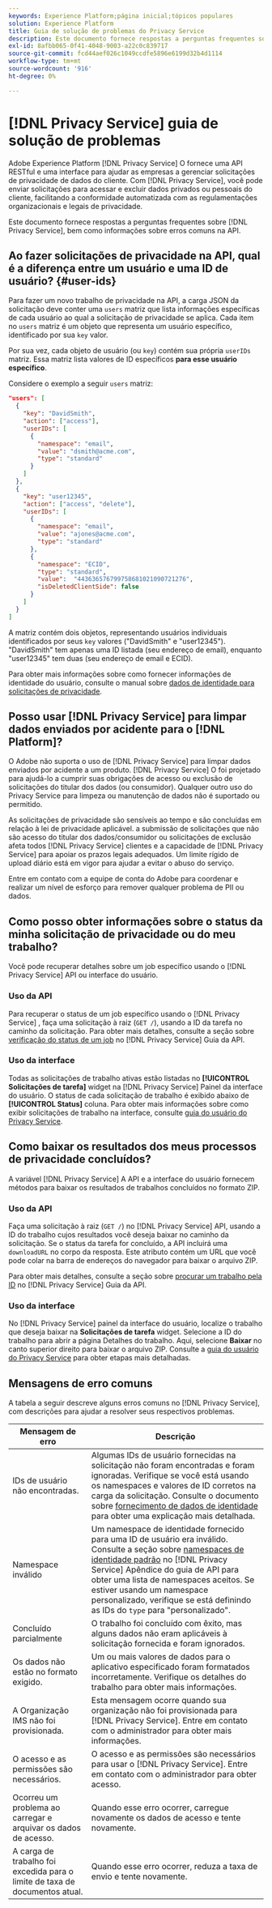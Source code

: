 ```yaml
---
keywords: Experience Platform;página inicial;tópicos populares
solution: Experience Platform
title: Guia de solução de problemas do Privacy Service
description: Este documento fornece respostas a perguntas frequentes sobre o Privacy Service, bem como informações sobre erros encontrados com frequência na API.
exl-id: 8afbb065-0f41-4048-9003-a22c0c839717
source-git-commit: fcd44aef026c1049ccdfe5896e6199d32b4d1114
workflow-type: tm+mt
source-wordcount: '916'
ht-degree: 0%

---
```


# [!DNL Privacy Service] guia de solução de problemas

Adobe Experience Platform [!DNL Privacy Service] O fornece uma API RESTful e uma interface para ajudar as empresas a gerenciar solicitações de privacidade de dados do cliente. Com [!DNL Privacy Service], você pode enviar solicitações para acessar e excluir dados privados ou pessoais do cliente, facilitando a conformidade automatizada com as regulamentações organizacionais e legais de privacidade.

Este documento fornece respostas a perguntas frequentes sobre [!DNL Privacy Service], bem como informações sobre erros comuns na API.

## Ao fazer solicitações de privacidade na API, qual é a diferença entre um usuário e uma ID de usuário? {#user-ids}

Para fazer um novo trabalho de privacidade na API, a carga JSON da solicitação deve conter uma `users` matriz que lista informações específicas de cada usuário ao qual a solicitação de privacidade se aplica. Cada item no `users` matriz é um objeto que representa um usuário específico, identificado por sua `key` valor.

Por sua vez, cada objeto de usuário (ou `key`) contém sua própria `userIDs` matriz. Essa matriz lista valores de ID específicos **para esse usuário específico**.

Considere o exemplo a seguir `users` matriz:

```json
"users": [
  {
    "key": "DavidSmith",
    "action": ["access"],
    "userIDs": [
      {
        "namespace": "email",
        "value": "dsmith@acme.com",
        "type": "standard"
      }
    ]
  },
  {
    "key": "user12345",
    "action": ["access", "delete"],
    "userIDs": [
      {
        "namespace": "email",
        "value": "ajones@acme.com",
        "type": "standard"
      },
      {
        "namespace": "ECID",
        "type": "standard",
        "value":  "443636576799758681021090721276",
        "isDeletedClientSide": false
      }
    ]
  }
]
```

A matriz contém dois objetos, representando usuários individuais identificados por seus `key` valores (&quot;DavidSmith&quot; e &quot;user12345&quot;). &quot;DavidSmith&quot; tem apenas uma ID listada (seu endereço de email), enquanto &quot;user12345&quot; tem duas (seu endereço de email e ECID).

Para obter mais informações sobre como fornecer informações de identidade do usuário, consulte o manual sobre [dados de identidade para solicitações de privacidade](identity-data.md).


## Posso usar [!DNL Privacy Service] para limpar dados enviados por acidente para o [!DNL Platform]?

O Adobe não suporta o uso de [!DNL Privacy Service] para limpar dados enviados por acidente a um produto. [!DNL Privacy Service] O foi projetado para ajudá-lo a cumprir suas obrigações de acesso ou exclusão de solicitações do titular dos dados (ou consumidor). Qualquer outro uso do Privacy Service para limpeza ou manutenção de dados não é suportado ou permitido.

As solicitações de privacidade são sensíveis ao tempo e são concluídas em relação à lei de privacidade aplicável. a submissão de solicitações que não são acesso do titular dos dados/consumidor ou solicitações de exclusão afeta todos [!DNL Privacy Service] clientes e a capacidade de [!DNL Privacy Service] para apoiar os prazos legais adequados. Um limite rígido de upload diário está em vigor para ajudar a evitar o abuso do serviço.

Entre em contato com a equipe de conta do Adobe para coordenar e realizar um nível de esforço para remover qualquer problema de PII ou dados.

## Como posso obter informações sobre o status da minha solicitação de privacidade ou do meu trabalho?

Você pode recuperar detalhes sobre um job específico usando o [!DNL Privacy Service] API ou interface do usuário.

### Uso da API

Para recuperar o status de um job específico usando o [!DNL Privacy Service] , faça uma solicitação à raiz (`GET /`), usando a ID da tarefa no caminho da solicitação. Para obter mais detalhes, consulte a seção sobre [verificação do status de um job](api/privacy-jobs.md#check-the-status-of-a-job) no [!DNL Privacy Service] Guia da API.

### Uso da interface

Todas as solicitações de trabalho ativas estão listadas no **[!UICONTROL Solicitações de tarefa]** widget na [!DNL Privacy Service] Painel da interface do usuário. O status de cada solicitação de trabalho é exibido abaixo de **[!UICONTROL Status]** coluna. Para obter mais informações sobre como exibir solicitações de trabalho na interface, consulte [guia do usuário do Privacy Service](ui/user-guide.md).

## Como baixar os resultados dos meus processos de privacidade concluídos?

A variável [!DNL Privacy Service] A API e a interface do usuário fornecem métodos para baixar os resultados de trabalhos concluídos no formato ZIP.

### Uso da API

Faça uma solicitação à raiz (`GET /`) no [!DNL Privacy Service] API, usando a ID do trabalho cujos resultados você deseja baixar no caminho da solicitação. Se o status da tarefa for concluído, a API incluirá uma `downloadURL` no corpo da resposta. Este atributo contém um URL que você pode colar na barra de endereços do navegador para baixar o arquivo ZIP.

Para obter mais detalhes, consulte a seção sobre [procurar um trabalho pela ID](api/privacy-jobs.md#check-the-status-of-a-job) no [!DNL Privacy Service] Guia da API.

### Uso da interface

No [!DNL Privacy Service] painel da interface do usuário, localize o trabalho que deseja baixar na **Solicitações de tarefa** widget. Selecione a ID do trabalho para abrir a página Detalhes do trabalho. Aqui, selecione **Baixar** no canto superior direito para baixar o arquivo ZIP. Consulte a [guia do usuário do Privacy Service](ui/user-guide.md) para obter etapas mais detalhadas.

## Mensagens de erro comuns

A tabela a seguir descreve alguns erros comuns no [!DNL Privacy Service], com descrições para ajudar a resolver seus respectivos problemas.

| Mensagem de erro | Descrição |
| --- | --- |
| IDs de usuário não encontradas. | Algumas IDs de usuário fornecidas na solicitação não foram encontradas e foram ignoradas. Verifique se você está usando os namespaces e valores de ID corretos na carga da solicitação. Consulte o documento sobre [fornecimento de dados de identidade](./identity-data.md) para obter uma explicação mais detalhada. |
| Namespace inválido | Um namespace de identidade fornecido para uma ID de usuário era inválido. Consulte a seção sobre [namespaces de identidade padrão](./api/appendix.md#standard-namespaces) no [!DNL Privacy Service] Apêndice do guia de API para obter uma lista de namespaces aceitos. Se estiver usando um namespace personalizado, verifique se está definindo as IDs do `type` para &quot;personalizado&quot;. |
| Concluído parcialmente | O trabalho foi concluído com êxito, mas alguns dados não eram aplicáveis à solicitação fornecida e foram ignorados. |
| Os dados não estão no formato exigido. | Um ou mais valores de dados para o aplicativo especificado foram formatados incorretamente. Verifique os detalhes do trabalho para obter mais informações. |
| A Organização IMS não foi provisionada. | Esta mensagem ocorre quando sua organização não foi provisionada para [!DNL Privacy Service]. Entre em contato com o administrador para obter mais informações. |
| O acesso e as permissões são necessários. | O acesso e as permissões são necessários para usar o [!DNL Privacy Service]. Entre em contato com o administrador para obter acesso. |
| Ocorreu um problema ao carregar e arquivar os dados de acesso. | Quando esse erro ocorrer, carregue novamente os dados de acesso e tente novamente. |
| A carga de trabalho foi excedida para o limite de taxa de documentos atual. | Quando esse erro ocorrer, reduza a taxa de envio e tente novamente. |
